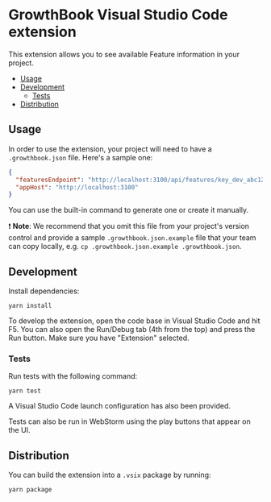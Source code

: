 # GrowthBook Visual Studio Code extension

This extension allows you to see available Feature information in your project.

- [Usage](#usage)
- [Development](#development)
  - [Tests](#tests)
- [Distribution](#distribution)

## Usage

In order to use the extension, your project will need to have a `.growthbook.json` file. Here's a sample one:

```json
{
  "featuresEndpoint": "http://localhost:3100/api/features/key_dev_abc123xyz456",
  "appHost": "http://localhost:3100"  
}
```

You can use the built-in command to generate one or create it manually.

❗️ **Note**: We recommend that you omit this file from your project's version control and provide a sample `.growthbook.json.example` file that your team can copy locally, e.g. `cp .growthbook.json.example .growthbook.json`.


## Development

Install dependencies:

```
yarn install
```

To develop the extension, open the code base in Visual Studio Code and hit F5. You can also open the Run/Debug tab (4th from the top) and press the Run button. Make sure you have "Extension" selected.


### Tests

Run tests with the following command:

```
yarn test
```

A Visual Studio Code launch configuration has also been provided.

Tests can also be run in WebStorm using the play buttons that appear on the UI.


## Distribution

You can build the extension into a `.vsix` package by running:

```
yarn package
```